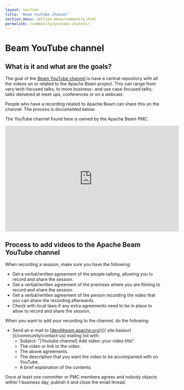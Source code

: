 ```yaml
---
layout: section
title: 'Beam YouTube channel'
section_menu: section-menu/community.html
permalink: /community/youtube-channel/
---
```


# Beam YouTube channel
## What is it and what are the goals?
The goal of the [Beam YouTube channel](https://www.youtube.com/channel/UChNnb_YO_7B0HlW6FhAXZZQ) is have a central repository with all the videos on or related to the Apache Beam project.
This can range from very tech-focused talks, to more business- and use case-focused talks; talks delivered at meet ups, conferences or on a webcast.

People who have a recording related to Apache Beam can share this on the channel. The process is documented below.

The YouTube channel found here is owned by the Apache Beam PMC.

<iframe width="560" height="340" src="http://www.youtube.com/embed/bhj4Bjczb8I" frameborder="0" allowfullscreen></iframe>

## Process to add videos to the Apache Beam YouTube channel

When recording a session, make sure you have the following:
- Get a verbal/written agreement of the people talking, allowing you to record and share the session.
- Get a verbal/written agreement of the premises where you are filming to record and share the session.
- Get a verbal/written agreement of the person recording the video that you can share the recording afterwards.
- Check with local laws if any extra agreements need to be in place to allow to record and share the session.

When you want to add your recording to the channel, do the following:
- Send an e-mail to [dev@beam.apache.org]({{ site.baseurl }}/community/contact-us) mailing list with:
  - Subject: "[Youtube channel] Add video: your video title".
  - The video or link to the video.
  - The above agreements.
  - The description that you want the video to be accompanied with on YouTube.
  - A brief explanation of the contents.

Once at least one committer or PMC members agrees and nobody objects within 1 business day, publish it and close the email thread.
